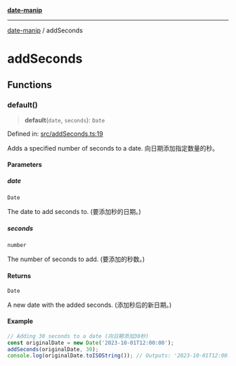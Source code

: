 [**date-manip**](index.md)

***

[date-manip](modules.md) / addSeconds

# addSeconds

## Functions

### default()

> **default**(`date`, `seconds`): `Date`

Defined in: [src/addSeconds.ts:19](https://github.com/fengxinming/date-manip/blob/c2d62c1a39faed6b959a43feaabc15f4e2d60a5a/src/addSeconds.ts#L19)

Adds a specified number of seconds to a date.
向日期添加指定数量的秒。

#### Parameters

##### date

`Date`

The date to add seconds to. (要添加秒的日期。)

##### seconds

`number`

The number of seconds to add. (要添加的秒数。)

#### Returns

`Date`

A new date with the added seconds. (添加秒后的新日期。)

#### Example

```ts
// Adding 30 seconds to a date (向日期添加30秒)
const originalDate = new Date('2023-10-01T12:00:00');
addSeconds(originalDate, 30);
console.log(originalDate.toISOString()); // Outputs: '2023-10-01T12:00:30.000Z' (输出: '2023-10-01T12:00:30.000Z')
```
